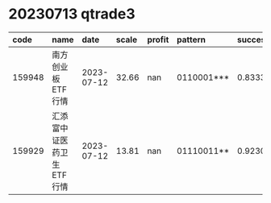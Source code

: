 
# 20230713 qtrade3
 | code | name | date | scale | profit | pattern | success_rate | success_cnt | fund_cnt | 
 | :----- | :----- | :----- | :----- | :----- | :----- | :----- | :----- | :----- | 
 | 159948 | 南方创业板ETF行情 | 2023-07-12 | 32.66 | nan | 0110001*** | 0.8333333333333334 | 10 | 12 | 
 | 159929 | 汇添富中证医药卫生ETF行情 | 2023-07-12 | 13.81 | nan | 01110011** | 0.9230769230769231 | 12 | 13 | 

